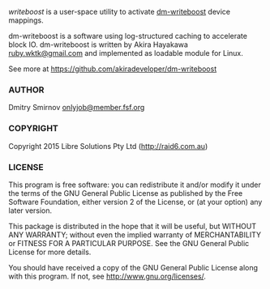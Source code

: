 _writeboost_ is a user-space utility to activate
[dm-writeboost](https://github.com/akiradeveloper/dm-writeboost)
device mappings.

dm-writeboost is a software using log-structured caching to accelerate
block IO. dm-writeboost is written by Akira Hayakawa <ruby.wktk@gmail.com>
and implemented as loadable module for Linux.

See more at https://github.com/akiradeveloper/dm-writeboost

### AUTHOR

 Dmitry Smirnov <onlyjob@member.fsf.org>

### COPYRIGHT

 Copyright 2015 Libre Solutions Pty Ltd (http://raid6.com.au)

### LICENSE

 This program is free software: you can redistribute it and/or modify
 it under the terms of the GNU General Public License as published by
 the Free Software Foundation, either version 2 of the License, or
 (at your option) any later version.

 This package is distributed in the hope that it will be useful,
 but WITHOUT ANY WARRANTY; without even the implied warranty of
 MERCHANTABILITY or FITNESS FOR A PARTICULAR PURPOSE.  See the
 GNU General Public License for more details.

 You should have received a copy of the GNU General Public License
 along with this program. If not, see <http://www.gnu.org/licenses/>.
